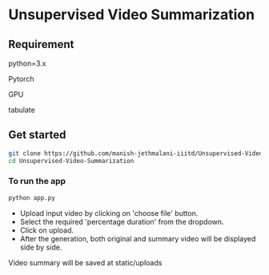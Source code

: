 # Unsupervised Video Summarization


<!-- <div align="center">
  <img src="img/pipeline.jpg" alt="train" width="80%">
</div> -->

## Requirement
python=3.x

Pytorch

GPU

tabulate

## Get started
```bash
git clone https://github.com/manish-jethmalani-iiitd/Unsupervised-Video-Summarization
cd Unsupervised-Video-Summarization
```

### To run the app
```bash
python app.py
```
* Upload input video by clicking on 'choose file' button.
* Select the required 'percentage duration' from the dropdown.
* Click on upload.
* After the generation, both original and summary video will be displayed side by side.

Video summary will be saved at static/uploads
